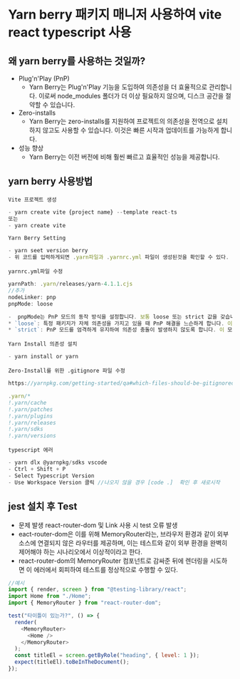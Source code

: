 # Yarn berry 패키지 매니저 사용하여 vite react typescript 사용

## 왜 yarn berry를 사용하는 것일까?

- Plug'n'Play (PnP)
  - Yarn Berry는 Plug'n'Play 기능을 도입하여 의존성을 더 효율적으로 관리합니다. 이로써 node_modules 폴더가 더 이상 필요하지 않으며, 디스크 공간을 절약할 수 있습니다.
- Zero-installs
  - Yarn Berry는 zero-installs를 지원하여 프로젝트의 의존성을 전역으로 설치하지 않고도 사용할 수 있습니다. 이것은 빠른 시작과 업데이트를 가능하게 합니다.
- 성능 향상
  - Yarn Berry는 이전 버전에 비해 훨씬 빠르고 효율적인 성능을 제공합니다.

## yarn berry 사용방법

`Vite 프로젝트 생성`

```js
- yarn create vite {project name} --template react-ts
또는
- yarn create vite
```

`Yarn Berry Setting`

```js
- yarn seet version berry
- 위 코드를 입력하게되면 .yarn파일과 .yarnrc.yml 파일이 생성된것을 확인할 수 있다.
```

`yarnrc.yml파일 수정`

```js
yarnPath: .yarn/releases/yarn-4.1.1.cjs
//추가
nodeLinker: pnp
pnpMode: loose

-  pnpMode는 PnP 모드의 동작 방식을 설정합니다. 보통 loose 또는 strict 값을 갖습니다.
* `loose`: 특정 패키지가 자체 의존성을 가지고 있을 때 PnP 해결을 느슨하게 합니다. 이 모드에서는 PnP가 충돌이 발생할 때 의존성 해결에 대한 일부 유연성을 제공합니다.
* `strict`: PnP 모드를 엄격하게 유지하여 의존성 충돌이 발생하지 않도록 합니다. 이 모드에서는 의존성 충돌이 발생하면 엄격하게 처리하여 해결할 수 없는 상황에 대해 오류를 발생시킵니다.
```

`Yarn Install 의존성 설치`

```js
- yarn install or yarn
```

`Zero-Install를 위한 .gitignore 파일 수정`

```js
https://yarnpkg.com/getting-started/qa#which-files-should-be-gitignored

.yarn/*
!.yarn/cache
!.yarn/patches
!.yarn/plugins
!.yarn/releases
!.yarn/sdks
!.yarn/versions
```

`typescript 에러`

```js
- yarn dlx @yarnpkg/sdks vscode
- Ctrl + Shift + P
- Select Typescript Version
- Use Workspace Version 클릭 //나오지 않을 경우 [code .]  확인 후 새로시작
```

## jest 설치 후 Test

- 문제 발생 react-router-dom 및 Link 사용 시 test 오류 발생
- eact-router-dom은 이를 위해 MemoryRouter라는, 브라우저 환경과 같이 외부 소스에 연결되지 않은 라우터를 제공하며, 이는 테스트와 같이 외부 환경을 완벽히 제어해야 하는 시나리오에서 이상적이라고 한다.
- react-router-dom의 MemoryRouter 컴포넌트로 감싸준 뒤에 렌더링을 시도하면 이 에러에서 회피하여 테스트를 정상적으로 수행할 수 있다.

```js
//예시
import { render, screen } from "@testing-library/react";
import Home from "./Home";
import { MemoryRouter } from "react-router-dom";

test("타이틀이 있는가?", () => {
  render(
    <MemoryRouter>
      <Home />
    </MemoryRouter>
  );
  const titleEl = screen.getByRole("heading", { level: 1 });
  expect(titleEl).toBeInTheDocument();
});
```
